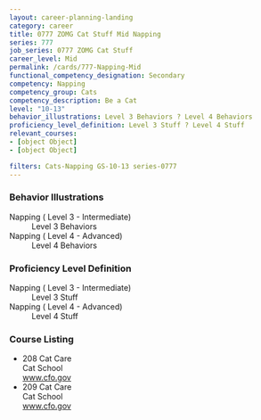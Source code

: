 ```yaml
---
layout: career-planning-landing
category: career
title: 0777 ZOMG Cat Stuff Mid Napping
series: 777
job_series: 0777 ZOMG Cat Stuff
career_level: Mid
permalink: /cards/777-Napping-Mid
functional_competency_designation: Secondary
competency: Napping
competency_group: Cats
competency_description: Be a Cat
level: "10-13"
behavior_illustrations: Level 3 Behaviors ? Level 4 Behaviors
proficiency_level_definition: Level 3 Stuff ? Level 4 Stuff
relevant_courses: 
- [object Object]
- [object Object]

filters: Cats-Napping GS-10-13 series-0777
---
```


<div class="desktop:grid-col-4 margin-y-205">
  <div class="border-top-05 bg-white padding-2 shadow-5 height-full members-hover border-1px border-gray-30 border-top-orange radius-lg">
    <h3>Behavior Illustrations</h3>
    <dl class="text-base"><dt>Napping ( Level 3 - Intermediate)</dt><dd>Level 3 Behaviors</dd><dt>Napping ( Level 4 - Advanced)</dt><dd>Level 4 Behaviors</dd></dl>
  </div>
</div>
<div class="desktop:grid-col-4 margin-y-205">
  <div class="border-top-05 bg-white padding-2 shadow-5 height-full members-hover border-1px border-gray-30 border-top-orange radius-lg">
    <h3>Proficiency Level Definition</h3>
    <dl class="text-base"><dt>Napping ( Level 3 - Intermediate)</dt><dd>Level 3 Stuff</dd><dt>Napping ( Level 4 - Advanced)</dt><dd>Level 4 Stuff</dd></dl>
  </div>
</div>
<div class="desktop:grid-col-4 margin-y-205">
  <div class="border-top-05 bg-white padding-2 shadow-5 height-full members-hover border-1px border-gray-30 border-top-orange radius-lg">
    <h3>Course Listing</h3>
    <ul class="text-base">
     <li>208 Cat Care<br>Cat School<br><a href="www.cfo.gov">www.cfo.gov</a><br></li><li>209 Cat Care<br>Cat School<br><a href="www.cfo.gov">www.cfo.gov</a><br></li>
    </ul>
  </div>
</div>